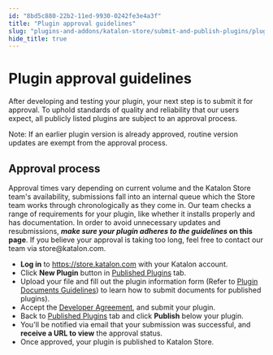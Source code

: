 ```yaml
---
id: "8bd5c880-22b2-11ed-9930-0242fe3e4a3f"
title: "Plugin approval guidelines"
slug: "plugins-and-addons/katalon-store/submit-and-publish-plugins/plugin-approval-guidelines"
hide_title: true
---
```

    

# <a id="id" class="anchor_top_offset"/><a id="ariaid-title1" class="anchor_top_offset"/>Plugin approval guidelines

    
      
<p xmlns="http://www.w3.org/1999/xhtml" className="p">After developing and testing your plugin, your next step is to   submit it for approval. To uphold standards of quality and   reliability that our users expect, all publicly listed plugins are   subject to an approval process.</p> 
      
<p xmlns="http://www.w3.org/1999/xhtml" className="p">Note: If an earlier plugin version is already approved, routine   version updates are exempt from the approval process.</p> 
    
  
    

## <a id="id_1" class="anchor_top_offset"/>Approval process

    
      
<p xmlns="http://www.w3.org/1999/xhtml" className="p">Approval times vary depending on current volume and the Katalon   Store team's availability, submissions fall into an internal queue   which the Store team works through chronologically as they come in.   Our team checks a range of requirements for your plugin, like   whether it installs properly and has documentation. In order to   avoid unnecessary updates and resubmissions, <strong className="ph b">     <em className="ph i">make sure       your plugin adheres to the guidelines</em> on this page</strong>.   If you believe your approval is taking too long, feel free to   contact our team via store@katalon.com.</p> 
      
<ul xmlns="http://www.w3.org/1999/xhtml" className="ul">   <li className="li">     <strong className="ph b">Log in</strong> to <a className="xref j-external-link" href="https://store.katalon.com" target="_blank">https://store.katalon.com</a> with     your Katalon account.</li>   <li className="li">Click <strong className="ph b">New Plugin</strong> button in <a className="xref j-external-link" href="https://store.katalon.com/manage/publisher" target="_blank">Published       Plugins</a> tab.</li>   <li className="li">Upload your file and fill out the plugin information form     (Refer to <a className="xref" href="/plugins-and-addons/katalon-store/submit-and-publish-plugins/katalon-store-on-plugin-document-guidelines#id_3">Plugin       Documents Guidelines</a>) to learn how to submit documents for     published plugins).</li>   <li className="li">Accept the <a className="xref j-external-link" href="https://www.katalon.com/terms/#developer-agreement" target="_blank">Developer       Agreement</a>, and submit your plugin.</li>   <li className="li">Back to <a className="xref j-external-link" href="https://store.katalon.com/manage/publisher" target="_blank">Published       Plugins</a> tab and click <strong className="ph b">Publish</strong> below your     plugin.</li>   <li className="li">You'll be notified via email that your submission was     successful, and <strong className="ph b">receive a URL to view</strong> the approval     status.</li>   <li className="li">Once approved, your plugin is published to Katalon Store.</li> </ul> 
    
  
